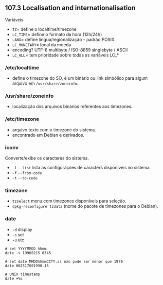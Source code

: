 ## 107.3 Localisation and internationalisation

Variáveis
* `TZ`= define o localtime/timezone
* `LC_TIME`= define o formato da hora (12h/24h)
* `LANG`= define lingua/regionalização - padrão POSIX
* `LC_MONETARY`= local da moeda
* encoding? UTF-8 multibyte / ISO-8859 singlebyte / ASCII
* `LC_ALL`= tem prioridade sobre todas as variáveis LC_*

### /etc/localtime

* define o timezone do SO, é um binário ou link simbólico para algum arquivo em `/usr/share/zoneinfo`.

### /usr/share/zoneinfo

* localização dos arquivos binários referentes aos timezones.

### /etc/timezone

* arquivo texto com o timezone do sistema.
* encontrado em Debian e derivados.

### iconv
Converte/exibe os caracteres do sistema.

* `-l` `--list` lista as configurações de caracters disponíveis no sistema.
* `-f` `--from-code`
* `-t` `--to-code`

### timezone
* `tzselect` menu com timezones disponíveis para seleção.
* `dpkg-reconfigure tzdata` (nome do pacote de timezones para o Debian).

### date
* `-d` display
* `-s` set
* `-u` utc

```shell
# set YYYYMMDD hhmm
date -s 19900215 0345

# set date MMDDhhmmCCYY.ss não pode ser menor que 1970
date 062517001990.15

# UNIX timestamp
date +%s
```
